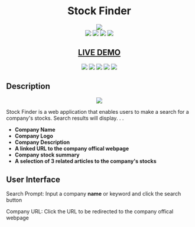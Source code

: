 <h1 align="center">Stock Finder</h1>

<div align="center">
<img src="https://user-images.githubusercontent.com/79816212/120241795-20858100-c229-11eb-978c-313107dc4865.png">
</div>

<div align="center">
<img src="https://img.shields.io/badge/Contributed%20by-arerickson28-blue">

<img src="https://img.shields.io/badge/Contributed%20by-maayazed-blue">

<img src="https://img.shields.io/badge/Contributed%20by-norgard7-blue">

<img src="https://img.shields.io/badge/Contributed%20by-aminhassan25-blue">
</div>                                                                           

<h2 align="center"><a href="https://arerickson28.github.io/stock-finder/">LIVE DEMO</a> </h2>

<div align="center">
<img src="https://img.shields.io/github/issues/arerickson28/stock-finder">

<img src="https://img.shields.io/github/forks/arerickson28/stock-finder">
  
<img src="https://img.shields.io/badge/JavaScript-63.8%25-yellow">
  
<img src="https://img.shields.io/badge/HTML-19.3%25-red">
  
<img src="https://img.shields.io/badge/CSS-16.9%25-blueviolet">
</div> 

## Description

<p align="center">
<img src="https://user-images.githubusercontent.com/79816212/120239662-5ecc7180-c224-11eb-8400-8cfabaa36826.gif">
</p>

Stock Finder is a web application that enables users to make a search for a company's stocks. Search results will display.  .  .
- **Company Name**
- **Company Logo**
- **Company Description**
- **A linked URL to the company offical webpage**
- **Company stock summary**
- **A selection of 3 related articles to the company's stocks**

## User Interface

<p>Search Prompt: Input a company <strong>name</strong> or keyword and click the search button</p>
<p></p>
<p>Company URL: Click the URL to be redirected to the company offical webpage</p>
<p></p>
<p>
